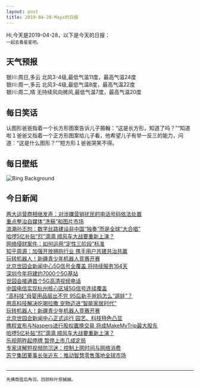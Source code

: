 ```yaml
---
layout: post
title: 2019-04-28-Mayx的日报
---
```


Hi,今天是2019-04-28，以下是今天的日报：<br><small>
一起去看星星吧。</small><!--more-->
## 天气预报
银川:周日,多云 北风3-4级,最低气温11度，最高气温24度<br>银川:周一,多云 北风3-4级,最低气温8度，最高气温22度<br>银川:周二,晴 无持续风向微风,最低气温7度，最高气温20度
## 每日笑话
认图形爸爸指着一个长方形图案告诉儿子屑翰：“这是长方形，知道了吗？”“知道啦１爸爸又指着一个正方形图案给儿子看，他希望儿子有举一反三的能力，问道：“这是什么图形？”“短方形１爸爸哭笑不得。
## 每日壁纸
![Bing Background](https://cn.bing.com/th?id=OHR.BloomingAloe_EN-US7990175942_1920x1080.jpg&rf=LaDigue_1920x1080.jpg&pid=hp "Hummingbird near blooming aloe plants in Laguna Beach, California (© Aurora Photos/Offset)")
## 今日新闻

[两大运营商相继发声：对涉嫌营销扰民的电话号码依法处置](http://it.people.com.cn/n1/2019/0428/c1009-31054455.html)   
[重点整治自媒体“洗稿”和图片市场](http://it.people.com.cn/n1/2019/0428/c1009-31054443.html)   
[浪潮孙丕恕：数字丝路建设非中国“独奏”而是全球“大合唱”](http://it.people.com.cn/n1/2019/0428/c1009-31054449.html)   
[哈啰5亿补贴“怼”滴滴 顺风车大战要重新上演？](http://it.people.com.cn/n1/2019/0428/c1009-31054437.html)   
[网络侵财案件：如何运用“定性三阶段”标准](http://it.people.com.cn/n1/2019/0428/c1009-31054382.html)   
[知乎周源：加强开放拥抱行业 携手用户共建共治共赢](http://it.people.com.cn/n1/2019/0428/c1009-31054326.html)   
[玩转机器人！新疆青少年机器人竞赛开赛](http://it.people.com.cn/n1/2019/0428/c1009-31054342.html)   
[北京世园会新闻中心5G信号全覆盖 将持续服务164天](http://it.people.com.cn/n1/2019/0428/c1009-31054277.html)   
[深圳今年将建约7000个5G基站](http://it.people.com.cn/n1/2019/0428/c1009-31054230.html)   
[世园会接通首个5G高清视频电话](http://it.people.com.cn/n1/2019/0428/c1009-31054132.html)   
[中国电信实现杭州核心区域5G信号连续覆盖](http://it.people.com.cn/n1/2019/0428/c1009-31054023.html)   
[“高科技”母婴用品层出不穷 95后新手爸妈怎么“遛娃”？](http://it.people.com.cn/n1/2019/0428/c1009-31054019.html)   
[用高科技解决吃喝拉撒 宠物迈进“智能家居时代”](http://it.people.com.cn/n1/2019/0428/c1009-31054013.html)   
[玩转机器人！新疆青少年机器人竞赛开赛](http://it.people.com.cn/n1/2019/0427/c1009-31053738.html)   
[北京世园会新闻中心正式运行 园艺、科技特色凸显](http://it.people.com.cn/n1/2019/0427/c1009-31053740.html)   
[携程宣布与Naspers进行股权置换交易 将成MakeMyTrip最大股东](http://it.people.com.cn/n1/2019/0427/c1009-31053601.html)   
[哈啰5亿补贴“怼”滴滴 顺风车大战要重新上演？](http://it.people.com.cn/n1/2019/0427/c1009-31053616.html)   
[乐视网昨起停牌 暂停上市几成定局](http://it.people.com.cn/n1/2019/0427/c1009-31053603.html)   
[专家详解短视频防沉迷：控制上网时间与网络消费](http://it.people.com.cn/n1/2019/0427/c1009-31053575.html)   
[苏宁集团董事长张近东：推动智慧零售落地全球市场](http://it.people.com.cn/n1/2019/0427/c1009-31053485.html)   
<br />

***

<small>先拂商弦后角羽，四郊秋叶惊摵摵。</small>
